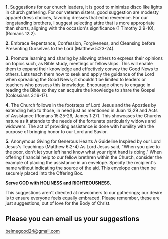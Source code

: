 **1.** Suggestions for our church leaders, it is good to minimize disco like lights in church gathering. For our veteran sisters, good suggestion are modesty apparel dress choices, favoring dresses that echo reverence. For our longstanding brothers, I suggest selecting attire that is more appropriate than shorts, aligning with the occasion's significance (1 Timothy 2:9-10), (Romans 12:2).

**2.** 
Embrace Repentance, Confession, Forgiveness, and Cleansing before Presenting Ourselves to the Lord (Matthew 5:23-24).

**3.**
Promote learning and sharing by allowing others to express their opinions on topics such, as Bible study, meetings or fellowships. This will enable them to expand their knowledge and effectively convey the Good News to others. Lets teach them how to seek and apply the guidance of the Lord when spreading the Good News; it shouldn't be limited to leaders or teachers who possess this knowledge. Encourage others to engage in reading the Bible so they can acquire the knowledge to share the Gospel (Colossians 3:16-17).

**4.**
The Church follows in the footsteps of Lord Jesus and the Apostles by extending help to those, in need just as mentioned in Juan 13;29 and Acts of Assistance (Romans 15:25-26, James 1:27). This showcases the Churchs nature as it attends to the needs of the fortunate particularly widows and widowers. The act of providing assistance is done with humility with the purpose of bringing honor to our Lord and Savior.

**5.**
Anonymous Giving for Generous Hearts
A Guideline Inspired by our Lord Jesus's Teachings (Matthew 6:2-4)
As Lord Jesus said, "When you give to the poor, don't let your left hand know what your right hand is doing." When offering financial help to our fellow brethren within the Church, consider the example of placing the assistance in an envelope. Specify the recipient's name without indicating the source of the aid. This envelope can then be securely placed into the Offering Box.

**Serve GOD with HOLINESS and RIGHTEOUSNESS.**

This suggestions aren't directed at newcomers to our gatherings; our desire is to ensure everyone feels equally embraced.
Please remember, these are just suggestions, out of love for the Body of Christ.

## Please you can email us your suggestions
[belmegood24@gmail.com](belmegood24@gmail.com)

